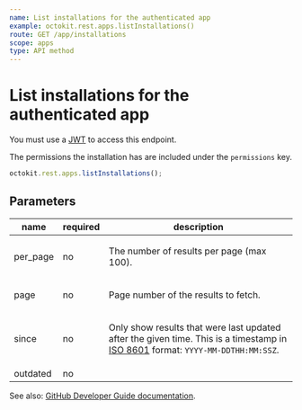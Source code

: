 ```yaml
---
name: List installations for the authenticated app
example: octokit.rest.apps.listInstallations()
route: GET /app/installations
scope: apps
type: API method
---
```


# List installations for the authenticated app

You must use a [JWT](https://docs.github.com/enterprise-server@3.9/apps/building-github-apps/authenticating-with-github-apps/#authenticating-as-a-github-app) to access this endpoint.

The permissions the installation has are included under the `permissions` key.

```js
octokit.rest.apps.listInstallations();
```

## Parameters

<table>
  <thead>
    <tr>
      <th>name</th>
      <th>required</th>
      <th>description</th>
    </tr>
  </thead>
  <tbody>
    <tr><td>per_page</td><td>no</td><td>

The number of results per page (max 100).

</td></tr>
<tr><td>page</td><td>no</td><td>

Page number of the results to fetch.

</td></tr>
<tr><td>since</td><td>no</td><td>

Only show results that were last updated after the given time. This is a timestamp in [ISO 8601](https://en.wikipedia.org/wiki/ISO_8601) format: `YYYY-MM-DDTHH:MM:SSZ`.

</td></tr>
<tr><td>outdated</td><td>no</td><td>

</td></tr>
  </tbody>
</table>

See also: [GitHub Developer Guide documentation](https://docs.github.com/enterprise-server@3.9/rest/apps/apps#list-installations-for-the-authenticated-app).

